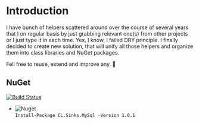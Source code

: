 # Introduction 
I have bunch of helpers scattered around over the course of several years that I on regular basis by just grabbing relevant one(s)
from other projects or I just type it in each time. Yes, I know, I failed DRY principle. 
I finally decided to create new solution, that will unify all those helpers and organize them into class libraries and NuGet packages.

Fell free to reuse, extend and improve any. 🤘

## NuGet

[![Build Status](https://dev.azure.com/vpetkovic/HelperTools/_apis/build/status/HelperTools/HelperTools-CI?branchName=master)](https://dev.azure.com/vpetkovic/HelperTools/_build/latest?definitionId=2&branchName=master)

- ![Nuget](https://img.shields.io/nuget/dt/CL.Sinks.MySql?label=CL.Sinks.MySql%20Downloads)
<br>`Install-Package CL.Sinks.MySql -Version 1.0.1`

